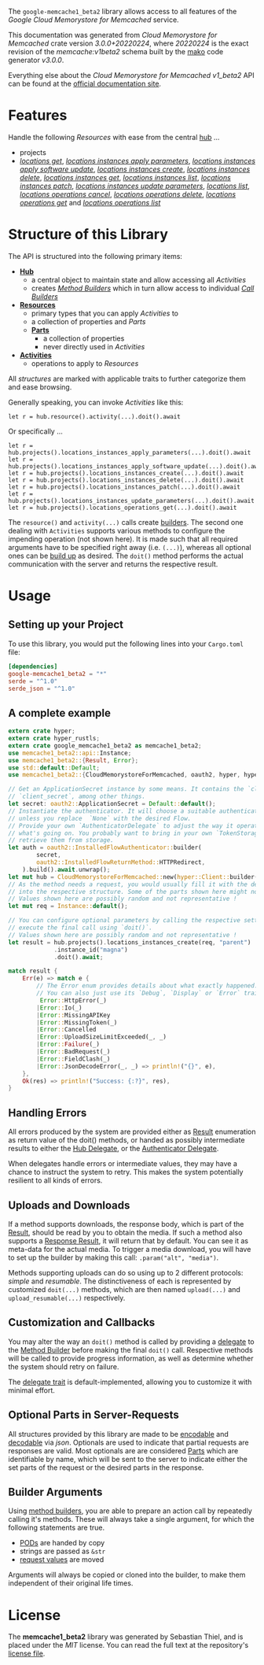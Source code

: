 <!---
DO NOT EDIT !
This file was generated automatically from 'src/mako/api/README.md.mako'
DO NOT EDIT !
-->
The `google-memcache1_beta2` library allows access to all features of the *Google Cloud Memorystore for Memcached* service.

This documentation was generated from *Cloud Memorystore for Memcached* crate version *3.0.0+20220224*, where *20220224* is the exact revision of the *memcache:v1beta2* schema built by the [mako](http://www.makotemplates.org/) code generator *v3.0.0*.

Everything else about the *Cloud Memorystore for Memcached* *v1_beta2* API can be found at the
[official documentation site](https://cloud.google.com/memorystore/).
# Features

Handle the following *Resources* with ease from the central [hub](https://docs.rs/google-memcache1_beta2/3.0.0+20220224/google_memcache1_beta2/CloudMemorystoreForMemcached) ... 

* projects
 * [*locations get*](https://docs.rs/google-memcache1_beta2/3.0.0+20220224/google_memcache1_beta2/api::ProjectLocationGetCall), [*locations instances apply parameters*](https://docs.rs/google-memcache1_beta2/3.0.0+20220224/google_memcache1_beta2/api::ProjectLocationInstanceApplyParameterCall), [*locations instances apply software update*](https://docs.rs/google-memcache1_beta2/3.0.0+20220224/google_memcache1_beta2/api::ProjectLocationInstanceApplySoftwareUpdateCall), [*locations instances create*](https://docs.rs/google-memcache1_beta2/3.0.0+20220224/google_memcache1_beta2/api::ProjectLocationInstanceCreateCall), [*locations instances delete*](https://docs.rs/google-memcache1_beta2/3.0.0+20220224/google_memcache1_beta2/api::ProjectLocationInstanceDeleteCall), [*locations instances get*](https://docs.rs/google-memcache1_beta2/3.0.0+20220224/google_memcache1_beta2/api::ProjectLocationInstanceGetCall), [*locations instances list*](https://docs.rs/google-memcache1_beta2/3.0.0+20220224/google_memcache1_beta2/api::ProjectLocationInstanceListCall), [*locations instances patch*](https://docs.rs/google-memcache1_beta2/3.0.0+20220224/google_memcache1_beta2/api::ProjectLocationInstancePatchCall), [*locations instances update parameters*](https://docs.rs/google-memcache1_beta2/3.0.0+20220224/google_memcache1_beta2/api::ProjectLocationInstanceUpdateParameterCall), [*locations list*](https://docs.rs/google-memcache1_beta2/3.0.0+20220224/google_memcache1_beta2/api::ProjectLocationListCall), [*locations operations cancel*](https://docs.rs/google-memcache1_beta2/3.0.0+20220224/google_memcache1_beta2/api::ProjectLocationOperationCancelCall), [*locations operations delete*](https://docs.rs/google-memcache1_beta2/3.0.0+20220224/google_memcache1_beta2/api::ProjectLocationOperationDeleteCall), [*locations operations get*](https://docs.rs/google-memcache1_beta2/3.0.0+20220224/google_memcache1_beta2/api::ProjectLocationOperationGetCall) and [*locations operations list*](https://docs.rs/google-memcache1_beta2/3.0.0+20220224/google_memcache1_beta2/api::ProjectLocationOperationListCall)




# Structure of this Library

The API is structured into the following primary items:

* **[Hub](https://docs.rs/google-memcache1_beta2/3.0.0+20220224/google_memcache1_beta2/CloudMemorystoreForMemcached)**
    * a central object to maintain state and allow accessing all *Activities*
    * creates [*Method Builders*](https://docs.rs/google-memcache1_beta2/3.0.0+20220224/google_memcache1_beta2/client::MethodsBuilder) which in turn
      allow access to individual [*Call Builders*](https://docs.rs/google-memcache1_beta2/3.0.0+20220224/google_memcache1_beta2/client::CallBuilder)
* **[Resources](https://docs.rs/google-memcache1_beta2/3.0.0+20220224/google_memcache1_beta2/client::Resource)**
    * primary types that you can apply *Activities* to
    * a collection of properties and *Parts*
    * **[Parts](https://docs.rs/google-memcache1_beta2/3.0.0+20220224/google_memcache1_beta2/client::Part)**
        * a collection of properties
        * never directly used in *Activities*
* **[Activities](https://docs.rs/google-memcache1_beta2/3.0.0+20220224/google_memcache1_beta2/client::CallBuilder)**
    * operations to apply to *Resources*

All *structures* are marked with applicable traits to further categorize them and ease browsing.

Generally speaking, you can invoke *Activities* like this:

```Rust,ignore
let r = hub.resource().activity(...).doit().await
```

Or specifically ...

```ignore
let r = hub.projects().locations_instances_apply_parameters(...).doit().await
let r = hub.projects().locations_instances_apply_software_update(...).doit().await
let r = hub.projects().locations_instances_create(...).doit().await
let r = hub.projects().locations_instances_delete(...).doit().await
let r = hub.projects().locations_instances_patch(...).doit().await
let r = hub.projects().locations_instances_update_parameters(...).doit().await
let r = hub.projects().locations_operations_get(...).doit().await
```

The `resource()` and `activity(...)` calls create [builders][builder-pattern]. The second one dealing with `Activities` 
supports various methods to configure the impending operation (not shown here). It is made such that all required arguments have to be 
specified right away (i.e. `(...)`), whereas all optional ones can be [build up][builder-pattern] as desired.
The `doit()` method performs the actual communication with the server and returns the respective result.

# Usage

## Setting up your Project

To use this library, you would put the following lines into your `Cargo.toml` file:

```toml
[dependencies]
google-memcache1_beta2 = "*"
serde = "^1.0"
serde_json = "^1.0"
```

## A complete example

```Rust
extern crate hyper;
extern crate hyper_rustls;
extern crate google_memcache1_beta2 as memcache1_beta2;
use memcache1_beta2::api::Instance;
use memcache1_beta2::{Result, Error};
use std::default::Default;
use memcache1_beta2::{CloudMemorystoreForMemcached, oauth2, hyper, hyper_rustls};

// Get an ApplicationSecret instance by some means. It contains the `client_id` and 
// `client_secret`, among other things.
let secret: oauth2::ApplicationSecret = Default::default();
// Instantiate the authenticator. It will choose a suitable authentication flow for you, 
// unless you replace  `None` with the desired Flow.
// Provide your own `AuthenticatorDelegate` to adjust the way it operates and get feedback about 
// what's going on. You probably want to bring in your own `TokenStorage` to persist tokens and
// retrieve them from storage.
let auth = oauth2::InstalledFlowAuthenticator::builder(
        secret,
        oauth2::InstalledFlowReturnMethod::HTTPRedirect,
    ).build().await.unwrap();
let mut hub = CloudMemorystoreForMemcached::new(hyper::Client::builder().build(hyper_rustls::HttpsConnector::with_native_roots()), auth);
// As the method needs a request, you would usually fill it with the desired information
// into the respective structure. Some of the parts shown here might not be applicable !
// Values shown here are possibly random and not representative !
let mut req = Instance::default();

// You can configure optional parameters by calling the respective setters at will, and
// execute the final call using `doit()`.
// Values shown here are possibly random and not representative !
let result = hub.projects().locations_instances_create(req, "parent")
             .instance_id("magna")
             .doit().await;

match result {
    Err(e) => match e {
        // The Error enum provides details about what exactly happened.
        // You can also just use its `Debug`, `Display` or `Error` traits
         Error::HttpError(_)
        |Error::Io(_)
        |Error::MissingAPIKey
        |Error::MissingToken(_)
        |Error::Cancelled
        |Error::UploadSizeLimitExceeded(_, _)
        |Error::Failure(_)
        |Error::BadRequest(_)
        |Error::FieldClash(_)
        |Error::JsonDecodeError(_, _) => println!("{}", e),
    },
    Ok(res) => println!("Success: {:?}", res),
}

```
## Handling Errors

All errors produced by the system are provided either as [Result](https://docs.rs/google-memcache1_beta2/3.0.0+20220224/google_memcache1_beta2/client::Result) enumeration as return value of
the doit() methods, or handed as possibly intermediate results to either the 
[Hub Delegate](https://docs.rs/google-memcache1_beta2/3.0.0+20220224/google_memcache1_beta2/client::Delegate), or the [Authenticator Delegate](https://docs.rs/yup-oauth2/*/yup_oauth2/trait.AuthenticatorDelegate.html).

When delegates handle errors or intermediate values, they may have a chance to instruct the system to retry. This 
makes the system potentially resilient to all kinds of errors.

## Uploads and Downloads
If a method supports downloads, the response body, which is part of the [Result](https://docs.rs/google-memcache1_beta2/3.0.0+20220224/google_memcache1_beta2/client::Result), should be
read by you to obtain the media.
If such a method also supports a [Response Result](https://docs.rs/google-memcache1_beta2/3.0.0+20220224/google_memcache1_beta2/client::ResponseResult), it will return that by default.
You can see it as meta-data for the actual media. To trigger a media download, you will have to set up the builder by making
this call: `.param("alt", "media")`.

Methods supporting uploads can do so using up to 2 different protocols: 
*simple* and *resumable*. The distinctiveness of each is represented by customized 
`doit(...)` methods, which are then named `upload(...)` and `upload_resumable(...)` respectively.

## Customization and Callbacks

You may alter the way an `doit()` method is called by providing a [delegate](https://docs.rs/google-memcache1_beta2/3.0.0+20220224/google_memcache1_beta2/client::Delegate) to the 
[Method Builder](https://docs.rs/google-memcache1_beta2/3.0.0+20220224/google_memcache1_beta2/client::CallBuilder) before making the final `doit()` call. 
Respective methods will be called to provide progress information, as well as determine whether the system should 
retry on failure.

The [delegate trait](https://docs.rs/google-memcache1_beta2/3.0.0+20220224/google_memcache1_beta2/client::Delegate) is default-implemented, allowing you to customize it with minimal effort.

## Optional Parts in Server-Requests

All structures provided by this library are made to be [encodable](https://docs.rs/google-memcache1_beta2/3.0.0+20220224/google_memcache1_beta2/client::RequestValue) and 
[decodable](https://docs.rs/google-memcache1_beta2/3.0.0+20220224/google_memcache1_beta2/client::ResponseResult) via *json*. Optionals are used to indicate that partial requests are responses 
are valid.
Most optionals are are considered [Parts](https://docs.rs/google-memcache1_beta2/3.0.0+20220224/google_memcache1_beta2/client::Part) which are identifiable by name, which will be sent to 
the server to indicate either the set parts of the request or the desired parts in the response.

## Builder Arguments

Using [method builders](https://docs.rs/google-memcache1_beta2/3.0.0+20220224/google_memcache1_beta2/client::CallBuilder), you are able to prepare an action call by repeatedly calling it's methods.
These will always take a single argument, for which the following statements are true.

* [PODs][wiki-pod] are handed by copy
* strings are passed as `&str`
* [request values](https://docs.rs/google-memcache1_beta2/3.0.0+20220224/google_memcache1_beta2/client::RequestValue) are moved

Arguments will always be copied or cloned into the builder, to make them independent of their original life times.

[wiki-pod]: http://en.wikipedia.org/wiki/Plain_old_data_structure
[builder-pattern]: http://en.wikipedia.org/wiki/Builder_pattern
[google-go-api]: https://github.com/google/google-api-go-client

# License
The **memcache1_beta2** library was generated by Sebastian Thiel, and is placed 
under the *MIT* license.
You can read the full text at the repository's [license file][repo-license].

[repo-license]: https://github.com/Byron/google-apis-rsblob/main/LICENSE.md
